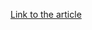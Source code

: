 [Link to the article](https://www.akamai.com/blog/security/identifying-vulnerabilities-in-phishing-kits)
